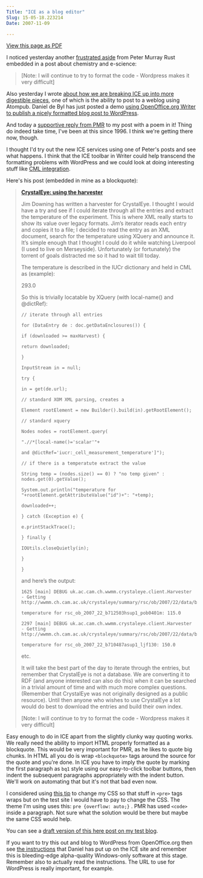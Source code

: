```yaml
---
Title: "ICE as a blog editor"
Slug: 15-05-18.223214
Date: 2007-11-09

---
```

<div>

[View this page as PDF](/blog/2007/11/09/15-05-18.223214/100.pdf)

I noticed yesterday another [frustrated
aside](http://wwmm.ch.cam.ac.uk/blogs/murrayrust/?p=797) from Peter
Murray Rust embedded in a post about chemistry and e-science:

> [Note: I will continue to try to format the code - Wordpress makes it
> very difficult]

Also yesterday I wrote [about how we are breaking ICE up into more
digestible pieces](http://ptsefton.com/blog/2007/11/08/13-15-08.503110),
one of which is the ability to post to a weblog using Atompub. Daniel de
Byl has just posted a demo [using OpenOffice.org Writer to publish a
nicely formatted blog post to
WordPress](http://ice.usq.edu.au/presentations/demos/ooo_to_wordpress.htm).

And today a [supportive reply from
PMR](http://ptsefton.wordpress.com/2007/11/09/ice-as-a-blog-editor/) to
my post with a poem in it! Thing do indeed take time, I've been at this
since 1996. I think we're getting there now, though.

I thought I'd try out the new ICE services using one of Peter's posts
and see what happens. I think that the ICE toolbar in Writer could help
transcend the formatting problems with WordPress and we could look at
doing interesting stuff like [CML
integration](http://ice.usq.edu.au/presentations/demos/try_ice_2x_for_wp.htm).

Here's his post (embedded in mine as a blockquote):

> [**CrystalEye: using the
> harvester**](http://wwmm.ch.cam.ac.uk/blogs/murrayrust/?p=797)
>
> Jim Downing has written a harvester for CrystalEye. I thought I would
> have a try and see if I could iterate through all the entries and
> extract the temperature of the experiment. This is where XML really
> starts to show its value over legacy formats. Jim<span
> class="spCh spChx2019">’</span>s iterator reads each entry and copies
> it to a file; I decided to read the entry as an XML document, search
> for the temperature using XQuery and announce it. It<span
> class="spCh spChx2019">’</span>s simple enough that I thought I could
> do it while watching Liverpool (I used to live on Merseyside).
> Unfortunately (or fortunately) the torrent of goals distracted me so
> it had to wait till today.
>
> The temperature is described in the IUCr dictionary and held in CML as
> (example):
>
> 293.0
>
> So this is trivially locatable by XQuery (with local-name() and
> @dictRef):
>
>     // iterate through all entries
>
>     for (DataEntry de : doc.getDataEnclosures()) {
>
>     if (downloaded >= maxHarvest) {
>
>     return downloaded;
>
>     }
>
>     InputStream in = null;
>
>     try {
>
>     in = get(de.url);
>
>     // standard XOM XML parsing, creates a
>
>     Element rootElement = new Builder().build(in).getRootElement();
>
>     // standard xquery
>
>     Nodes nodes = rootElement.query(
>
>     ".//*[local-name()='scalar'"+
>
>     and @dictRef='iucr:_cell_measurement_temperature']");
>
>     // if there is a temperatute extract the value
>
>     String temp = (nodes.size() == 0) ? "no temp given" : nodes.get(0).getValue();
>
>     System.out.println("temperature for "+rootElement.getAttributeValue("id")+": "+temp);
>
>     downloaded++;
>
>     } catch (Exception e) {
>
>     e.printStackTrace();
>
>     } finally {
>
>     IOUtils.closeQuietly(in);
>
>     }
>
>     }
>
> and here<span class="spCh spChx2019">’</span>s the output:
>
>     1625 [main] DEBUG uk.ac.cam.ch.wwmm.crystaleye.client.Harvester  - Getting http://wwmm.ch.cam.ac.uk/crystaleye/summary/rsc/ob/2007/22/data/b712503h/b712503hsup1_pob0401m/b712503hsup1_pob0401m.complete.cml.xml
>
>     temperature for rsc_ob_2007_22_b712503hsup1_pob0401m: 115.0
>
>     2297 [main] DEBUG uk.ac.cam.ch.wwmm.crystaleye.client.Harvester  - Getting http://wwmm.ch.cam.ac.uk/crystaleye/summary/rsc/ob/2007/22/data/b710487a/b710487asup1_ljf130/b710487asup1_ljf130.complete.cml.xml
>
>     temperature for rsc_ob_2007_22_b710487asup1_ljf130: 150.0
>
> etc.
>
> It will take the best part of the day to iterate through the entries,
> but remember that CrystalEye is not a database. We are converting it
> to RDF (and anyone interested can also do this) when it can be
> searched in a trivial amount of time and with much more complex
> questions. (Remember that CrystalEye was not originally designed as a
> public resource). Until then anyone who wishes to use CrystalEye a lot
> would do best to download the entries and build their own index.
>
> [Note: I will continue to try to format the code - Wordpress makes it
> very difficult]

Easy enough to do in ICE apart from the slightly clunky way quoting
works. We really need the ability to import HTML properly formatted as a
blockquote. This would be very important for PMR, as he likes to quote
big chunks. In HTML all you do is wrap `<blockquote>` tags around the
source for the quote and you're done. In ICE you have to imply the quote
by marking the first paragraph as `bq1` style using our easy-to-click
toolbar buttons, then indent the subsequent paragraphs appropriately
with the indent button. We'll work on automating that but it's not that
bad even now.

I considered using [this
tip](http://weblogtoolscollection.com/archives/2007/06/16/css-for-code-wrap-long-lines/)
to change my CSS so that stuff in `<pre>` tags wraps but on the test
site I would have to pay to change the CSS. The theme I'm using uses
this: `pre {overflow: auto;}` . PMR has used `<code>` inside a
paragraph. Not sure what the solution would be there but maybe the same
CSS would help.

You can see a [draft version of this here post on my test
blog](http://ptsefton.wordpress.com/2007/11/09/ice-as-a-blog-editor/).

If you want to try this out and blog to WordPress from OpenOffice.org
then see [the
instructions](http://ice.usq.edu.au/presentations/demos/try_ice_2x_for_wp.htm)
that Daniel has put up on the ICE site and remember this is
bleeding-edge alpha-quality Windows-only software at this stage.
Remember also to actually read the instructions. The URL to use for
WordPress is really important, for example.

</div>
